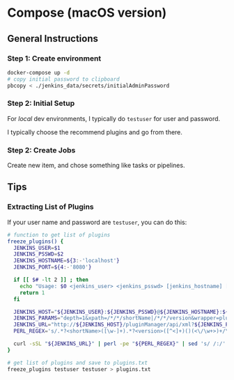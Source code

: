 # Compose (macOS version)

## General Instructions


### Step 1: Create environment

```bash
docker-compose up -d
# copy initial password to clipboard
pbcopy < ./jenkins_data/secrets/initialAdminPassword
```

### Step 2: Initial Setup

For *local* dev environments, I typically do `testuser` for user and password.

I typically choose the recommend plugins and go from there.

### Step 2: Create Jobs

Create new item, and chose something like tasks or pipelines.


## Tips

### Extracting List of Plugins

If your user name and password are `testuser`, you can do this:

```bash
# function to get list of plugins
freeze_plugins() {
  JENKINS_USER=$1
  JENKINS_PSSWD=$2
  JENKINS_HOSTNAME=${3:-'localhost'}
  JENKINS_PORT=${4:-'8080'}

  if [[ $# -lt 2 ]] ; then
    echo "Usage: $0 <jenkins_user> <jenkins_psswd> [jenkins_hostname] [jenkins_port]"
    return 1
  fi

  JENKINS_HOST="${JENKINS_USER}:${JENKINS_PSSWD}@${JENKINS_HOSTNAME}:${JENKINS_PORT}"
  JENKINS_PARAMS="depth=1&xpath=/*/*/shortName|/*/*/version&wrapper=plugins"
  JENKINS_URL="http://${JENKINS_HOST}/pluginManager/api/xml?${JENKINS_PARAMS}"
  PERL_REGEX='s/.*?<shortName>([\w-]+).*?<version>([^<]+)()(<\/\w+>)+/\1 \2\n/g'

  curl -sSL "${JENKINS_URL}" | perl -pe "${PERL_REGEX}" | sed 's/ /:/'
}

# get list of plugins and save to plugins.txt
freeze_plugins testuser testuser > plugins.txt
```
